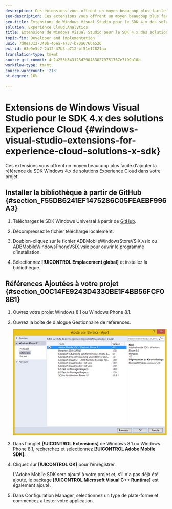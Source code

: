 ```yaml
---
description: Ces extensions vous offrent un moyen beaucoup plus facile d'ajouter la référence du SDK Windows 4.x de solutions Experience Cloud dans votre projet.
seo-description: Ces extensions vous offrent un moyen beaucoup plus facile d'ajouter la référence du SDK Windows 4.x de solutions Experience Cloud dans votre projet.
seo-title: Extensions de Windows Visual Studio pour le SDK 4.x des solutions Experience Cloud
solution: Experience Cloud,Analytics
title: Extensions de Windows Visual Studio pour le SDK 4.x des solutions Experience Cloud
topic-fix: Developer and implementation
uuid: 7d0ea312-340b-46ea-a737-b70a6766a536
exl-id: 63e9e5c7-2a12-47b3-a712-bf51e12821aa
translation-type: tm+mt
source-git-commit: 4c2a255b343128d2904530279751767e7f99a10a
workflow-type: tm+mt
source-wordcount: '213'
ht-degree: 16%

---
```


# Extensions de Windows Visual Studio pour le SDK 4.x des solutions Experience Cloud {#windows-visual-studio-extensions-for-experience-cloud-solutions-x-sdk}

Ces extensions vous offrent un moyen beaucoup plus facile d&#39;ajouter la référence du SDK Windows 4.x de solutions Experience Cloud dans votre projet.

## Installer la bibliothèque à partir de GitHub {#section_F55DB6241EF1475286C05FEAEBF996A3}

1. Téléchargez le SDK Windows Universal à partir de [GitHub](https://github.com/Adobe-Marketing-Cloud/mobile-services/releases).
1. Décompressez le fichier téléchargé localement.
1. Doublon-cliquez sur le fichier ADBMobileWindowsStoreVSIX.vsix ou ADBMobileWindowsPhoneVSIX.vsix pour ouvrir le programme d’installation.

1. Sélectionnez **[!UICONTROL Emplacement global]** et installez la bibliothèque.

## Références Ajoutées à votre projet {#section_00C14FE9243D4330BE1F4BB56FCF08B1}

1. Ouvrez votre projet Windows 8.1 ou Windows Phone 8.1.
1. Ouvrez la boîte de dialogue Gestionnaire de références.

   ![](assets/ref_manager.png)

1. Dans l&#39;onglet **[!UICONTROL Extensions]** de Windows 8.1 ou Windows Phone 8.1, recherchez et sélectionnez **[!UICONTROL Adobe Mobile SDK]**.
1. Cliquez sur **[!UICONTROL OK]** pour l’enregistrer.

   L&#39;Adobe Mobile SDK sera ajouté à votre projet et, s&#39;il n&#39;a pas déjà été ajouté, le package **[!UICONTROL Microsoft Visual C++ Runtime]** est également ajouté.

1. Dans Configuration Manager, sélectionnez un type de plate-forme et commencez à tester votre application.
